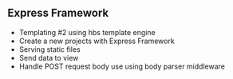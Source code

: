 ## Express Framework 
- Templating #2 using hbs template engine
- Create a new projects with Express Framework
- Serving static files
- Send data to view
- Handle POST request body use using body parser middleware